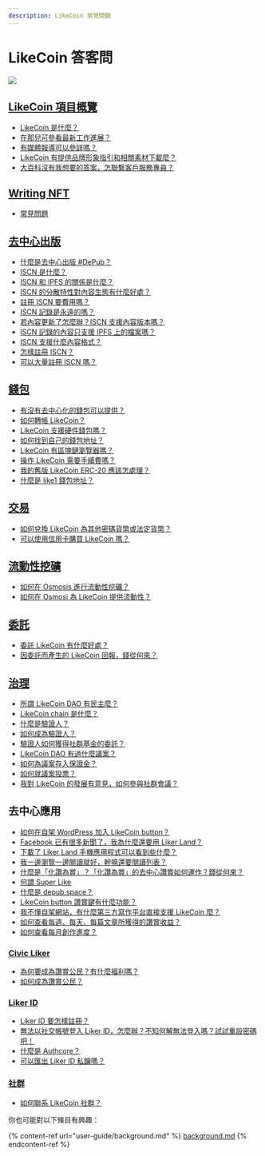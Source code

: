 ```yaml
---
description: LikeCoin 常見問題
---
```


# LikeCoin 答客問

![](.gitbook/assets/LikeCoin\_AD27\_Small\_Update-01.png)

## [LikeCoin 項目概覽](./)

* [LikeCoin 是什麼？](./)
* [在那兒可參看最新工作進展？](updates.md)
* [有媒體報導可以參詳嗎？](general-guides/on-the-news.md)
* [LikeCoin 有提供品牌形象指引和相關素材下載麼？](branding.md)
* [大百科沒有我想要的答案，怎聯繫客戶服務專員？](https://go.crisp.chat/chat/embed/?website\_id=5c009125-5863-4059-ba65-43f177ca33f7)

## [Writing NFT](general-guides/writing-nft/)

* [常見問題](general-guides/writing-nft/)

## [去中心出版](./)

* [什麼是去中心出版 #DePub？](./)
* [ISCN 是什麼？](general-guides/decentralized-publishing/what-is-iscn.md)
* [ISCN 和 IPFS 的關係是什麼？](general-guides/decentralized-publishing/iscn-ipfs-relationship.md)
* [ISCN 的分散特性對內容生態有什麼好處？ ](general-guides/decentralized-publishing/benefits.md)
* [註冊 ISCN 要費用嗎？](general-guides/decentralized-publishing/what-is-iscn.md)
* [ISCN 記錄是永遠的嗎？](general-guides/decentralized-publishing/benefits.md)&#x20;
* [若內容更新了怎麼辦？ISCN 支援內容版本嗎？ ](general-guides/decentralized-publishing/what-is-iscn.md)
* [ISCN 記錄的內容只支援 IPFS 上的檔案嗎？ ](general-guides/decentralized-publishing/iscn-ipfs-relationship.md)
* [ISCN 支援什麼內容格式？](general-guides/decentralized-publishing/content-type.md)
* [怎樣註冊 ISCN？ ](general-guides/decentralized-publishing/app.like.co.md)
* [可以大量註冊 ISCN 嗎？](general-guides/decentralized-publishing/iscn-batch-uploader.md)

## [錢包](general-guides/wallet/)

* [有沒有去中心化的錢包可以提供？](general-guides/wallet/)
* [如何轉帳 LikeCoin？](general-guides/wallet/like-pay.md)
* [LikeCoin 支援硬件錢包嗎？](general-guides/wallet/hardware-wallet.md)
* [如何找到自己的錢包地址？](general-guides/wallet/wallet-address.md)
* [LikeCoin 有區塊鏈瀏覽器嗎？](general-guides/wallet/block-explorer/)
* [操作 LikeCoin 需要手續費嗎？](general-guides/wallet/transaction-fee.md)
* [我的舊版 LikeCoin ERC-20 應該怎處理？](general-guides/wallet/migration/)
* [什麼是 like1 錢包地址？](general-guides/wallet/like-address-prefix.md)

## [交易](general-guides/trade/)

* [如何兌換 LikeCoin 為其他密碼貨幣或法定貨幣？](general-guides/trade/)
* [可以使用信用卡購買 LikeCoin 嗎？](archive/archive/trade/trade-in-liquid.md)

## [流動性挖礦](faq.md#undefined)

* [如何在 Osmosis 進行流動性挖礦？](general-guides/liquidity/osmosis.md)
* [如何在 Osmosi 為 LikeCoin 提供流動性？](general-guides/liquidity/osmosis.md)

## [委託](general-guides/stake/)

* [委託 LikeCoin 有什麼好處？](general-guides/stake/delegation-of-likecoin.md)
* [因委託而產生的 LikeCoin 回報，錢從何來？](general-guides/stake/where-comes-the-likecoin-rewards.md)

## [治理](general-guides/governance/)

* [所謂 LikeCoin DAO 有民主麼？](general-guides/governance/liquid-democracy.md)
* [LikeCoin chain 是什麼？](general-guides/governance/likecoin-chain.md)
* [什麼是驗證人？](general-guides/governance/what-is-a-validator/)
* [如何成為驗證人？](broken-reference)
* [驗證人如何獲得社群基金的委託？](general-guides/governance/what-is-a-validator/community-delegation.md)
* [LikeCoin DAO 有過什麼議案？](general-guides/governance/proposals.md)
* [如何為議案存入保證金？](general-guides/governance/proposal-deposit.md)&#x20;
* [如何就議案投票？](general-guides/governance/direct-vote.md)
* [我對 LikeCoin 的發展有意見，如何參與社群會議？](general-guides/governance/community-call.md)

## 去中心應用

* [如何在自架 WordPress 加入 LikeCoin button？](user-guide/wordpress.md)
* [Facebook 已有很多新聞了，我為什麼還要用 Liker Land？](user-guide/liker-land/)
* [下載了 Liker Land 手機應用程式可以看到些什麼？](user-guide/liker-land/)
* [我一邊瀏覽一邊閱讀就好，幹嘛還要閱讀列表？](archive/archive/liker-land/reading-list.md)
* [什麼是「化讚為賞」？「化讚為賞」的去中心讚賞如何運作？錢從何來？](user-guide/liker-land/like.md)
* [何謂 Super Like](user-guide/liker-land/superlike.md)
* [什麼是 depub.space？](user-guide/depub.space/)
* [LikeCoin button 讚賞鍵有什麼功能？](user-guide/creator/)
* [我不懂自架網站，有什麼第三方寫作平台直接支援 LikeCoin 麼？](user-guide/creator/blogging-platforms/)
* [如何查看每週、每天、每篇文章所獲得的讚賞收益？](user-guide/creatortools/rewards.md)
* [如何查看每月創作進度？](user-guide/creatortools/monthly-report.md)

### [Civic Liker](faq.md#civic-liker)

* [為何要成為讚賞公民？有什麼福利嗎？](user-guide/civic-liker/rationale-and-benefits.md)
* [如何成為讚賞公民？](user-guide/civic-liker/be-a-civic-liker.md)

### [Liker ID](user-guide/liker-id/)

* [Liker ID 要怎樣註冊？](faq.md#liker-id)
* [無法以社交帳號登入 Liker ID，怎麼辦？不知何解無法登入嗎？試試重設密碼吧！](user-guide/liker-id/register/reset-password.md)
* [什麼是 Authcore？](user-guide/liker-id/register/what-is-authcore.md)
* [可以匯出 Liker ID 私鑰嗎？](user-guide/liker-id/export-seed-words.md)

### [社群](general-guides/community/)

* [如何聯系 LikeCoin 社群？](faq.md#she-qun)

你也可能對以下條目有興趣：

{% content-ref url="user-guide/background.md" %}
[background.md](user-guide/background.md)
{% endcontent-ref %}

